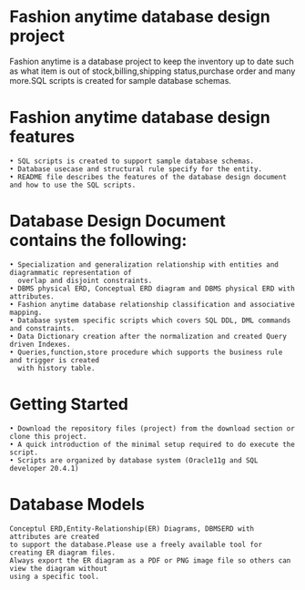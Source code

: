# Fashion anytime database design project
  Fashion anytime is a database project to keep the inventory up to date such as what item is
  out of stock,billing,shipping status,purchase order and many more.SQL scripts is created for sample
  database schemas.

# Fashion anytime database design features
	• SQL scripts is created to support sample database schemas.
	• Database usecase and structural rule specify for the entity.
	• README file describes the features of the database design document and how to use the SQL scripts.

# Database Design Document contains the following:
	• Specialization and generalization relationship with entities and diagrammatic representation of
	  overlap and disjoint constraints.
	• DBMS physical ERD, Conceptual ERD diagram and DBMS physical ERD with attributes.
	• Fashion anytime database relationship classification and associative mapping.
	• Database system specific scripts which covers SQL DDL, DML commands and constraints.
	• Data Dictionary creation after the normalization and created Query driven Indexes.
	• Queries,function,store procedure which supports the business rule and trigger is created 
	  with history table.

# Getting Started
	• Download the repository files (project) from the download section or clone this project. 
	• A quick introduction of the minimal setup required to do execute the script.
	• Scripts are organized by database system (Oracle11g and SQL developer 20.4.1)

# Database Models
	Conceptul ERD,Entity-Relationship(ER) Diagrams, DBMSERD with attributes are created
	to support the database.Please use a freely available tool for creating ER diagram files.
	Always export the ER diagram as a PDF or PNG image file so others can view the diagram without
	using a specific tool.

